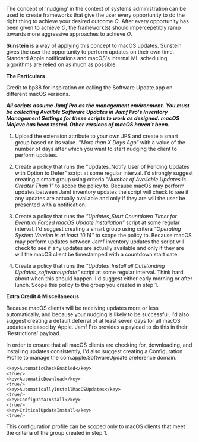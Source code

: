 The concept of 'nudging' in the context of systems administration can be used to create frameworks that give the user every opportunity to do the right
thing to achieve your desired outcome _O_. After every opportunity has been given to achieve _O_, the framework(s) should impercepetibly ramp towards more aggressive approaches to achieve _O_.

**Sunstein** is a way of applying this concept to macOS updates. Sunstein gives the user the opportunity to perform updates on their own time.
Standard Apple notifications and macOS's internal ML scheduling algorithms are relied on as much as possible.

**The Particulars**

Credit to bp88 for inspiration on calling the Software Update.app on different macOS versions.

***All scripts assume Jamf Pro as the management environment.***
***You must be collecting Availble Software Updates in Jamf Pro's Inventory Management Settings for these scripts to work as designed.***
***macOS Mojave has been tested. Other versions of macOS haven't been.***

1. Upload the extension attribute to your own JPS and create a smart group based on its value.
*"More than X Days Ago"* with a value of the number of days after which you want to start nudging the client to perform updates.

2. Create a policy that runs the "Updates_Notify User of Pending Updates with Option to Defer" script at some regular interval.
I'd strongly suggest creating a smart group using criteria *"Number of Available Updates is Greater Than 1"* to scope the policy to.
Because macOS may perform updates between Jamf inventory updates the script will check to see if any updates are actually available
and only if they are will the user be presented with a notification.

3. Create a policy that runs the *"Updates_Start Countdown Timer for Eventual Forced macOS Update Installation"* script at some regular interval.
I'd suggest creating a smart group using critera *"Operating System Version is at least 10.14"* to scope the policy to.
Because macOS may perform updates between Jamf inventory updates the script will check to see if any updates are actually available
and only if they are will the macOS client be timestamped with a countdown start date.

4. Create a policy that runs the *"Updates_Install all Outstanding Updates_softwareupdate"* script at some regular interval. Think hard about when this should happen.
I'd suggest either early morning or after lunch. Scope this policy to the group you created in step 1.

**Extra Credit & Miscellaneous**

Because macOS clients will be receiving updates more or less automatically, and because your nudging is likely to be successful,
I'd also suggest creating a default deferral of at least seven days for all macOS updates released by Apple. Jamf Pro provides
a payload to do this in their 'Restrictions' payload.

In order to ensure that all macOS clients are checking for, downloading, and installing updates consistently, I'd also suggest
creating a Configuration Profile to manage the com.apple.SoftwareUpdate preference domain.

    <key>AutomaticCheckEnabled</key>
	<true/>
	<key>AutomaticDownload</key>
	<true/>
	<key>AutomaticallyInstallMacOSUpdates</key>
	<true/>
	<key>ConfigDataInstall</key>
	<true/>
	<key>CriticalUpdateInstall</key>
	<true/>

This configuration profile can be scoped only to macOS clients that meet the criteria
of the group created in step 1.
